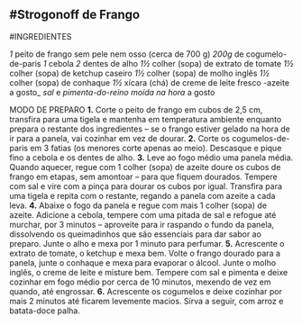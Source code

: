 #Strogonoff de Frango 
----

#INGREDIENTES

_1_ peito de frango sem pele nem osso (cerca de 700 g)
_200g_ de cogumelo-de-paris
_1_ cebola
_2_ dentes de alho
_1½_ colher (sopa) de extrato de tomate
_1½_ colher (sopa) de ketchup caseiro
_1½_ colher (sopa) de molho inglês
_1½_ colher (sopa) de conhaque
_1½_ xícara (chá) de creme de leite fresco
-azeite a gosto_
_sal_ e _pimenta-do-reino moída na hora_ a gosto

MODO DE PREPARO
  **1.** Corte o peito de frango em cubos de 2,5 cm, transfira para uma tigela e mantenha em temperatura ambiente enquanto prepara o restante dos ingredientes – se o frango estiver gelado na hora de ir para a panela, vai cozinhar em vez de dourar.
  **2.** Corte os cogumelos-de-paris em 3 fatias (os menores corte apenas ao meio). Descasque e pique fino a cebola e os dentes de alho.
  **3.** Leve ao fogo médio uma panela média. Quando aquecer, regue com 1 colher (sopa) de azeite doure os cubos de frango em etapas, sem amontoar – para que fiquem dourados. Tempere com sal e vire com a pinça para dourar os cubos por igual. Transfira para uma tigela e repita com o restante, regando a panela com azeite a cada leva.
  **4.** Abaixe o fogo da panela e regue com mais 1 colher (sopa) de azeite. Adicione a cebola, tempere com uma pitada de sal e refogue até murchar, por 3 minutos – aproveite para ir raspando o fundo da panela, dissolvendo os queimadinhos que são essenciais para dar sabor ao preparo. Junte o alho e mexa por 1 minuto para perfumar.
  **5.** Acrescente o extrato de tomate, o ketchup e mexa bem. Volte o frango dourado para a panela, junte o conhaque e mexa para evaporar o álcool. Junte o molho inglês, o creme de leite e misture bem. Tempere com sal e pimenta e deixe cozinhar em fogo médio por cerca de 10 minutos, mexendo de vez em quando, até engrossar.
  **6.** Acrescente os cogumelos e deixe cozinhar por mais 2 minutos até ficarem levemente macios. Sirva a seguir, com arroz e batata-doce palha.



